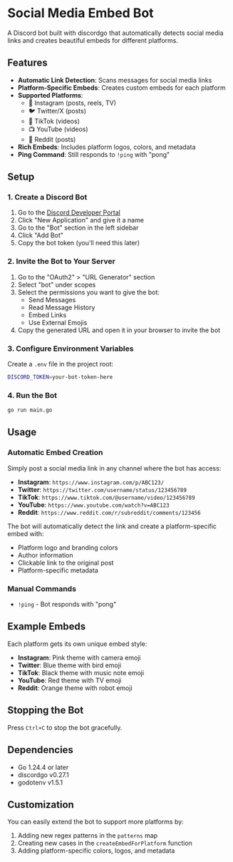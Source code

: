 # Social Media Embed Bot

A Discord bot built with discordgo that automatically detects social media links and creates beautiful embeds for different platforms.

## Features

- **Automatic Link Detection**: Scans messages for social media links
- **Platform-Specific Embeds**: Creates custom embeds for each platform
- **Supported Platforms**:
  - 📸 Instagram (posts, reels, TV)
  - 🐦 Twitter/X (posts)
  - 🎵 TikTok (videos)
  - 📺 YouTube (videos)
  - 🤖 Reddit (posts)
- **Rich Embeds**: Includes platform logos, colors, and metadata
- **Ping Command**: Still responds to `!ping` with "pong"

## Setup

### 1. Create a Discord Bot

1. Go to the [Discord Developer Portal](https://discord.com/developers/applications)
2. Click "New Application" and give it a name
3. Go to the "Bot" section in the left sidebar
4. Click "Add Bot"
5. Copy the bot token (you'll need this later)

### 2. Invite the Bot to Your Server

1. Go to the "OAuth2" > "URL Generator" section
2. Select "bot" under scopes
3. Select the permissions you want to give the bot:
   - Send Messages
   - Read Message History
   - Embed Links
   - Use External Emojis
4. Copy the generated URL and open it in your browser to invite the bot

### 3. Configure Environment Variables

Create a `.env` file in the project root:
```bash
DISCORD_TOKEN=your-bot-token-here
```

### 4. Run the Bot

```bash
go run main.go
```

## Usage

### Automatic Embed Creation

Simply post a social media link in any channel where the bot has access:

- **Instagram**: `https://www.instagram.com/p/ABC123/`
- **Twitter**: `https://twitter.com/username/status/123456789`
- **TikTok**: `https://www.tiktok.com/@username/video/123456789`
- **YouTube**: `https://www.youtube.com/watch?v=ABC123`
- **Reddit**: `https://www.reddit.com/r/subreddit/comments/123456`

The bot will automatically detect the link and create a platform-specific embed with:
- Platform logo and branding colors
- Author information
- Clickable link to the original post
- Platform-specific metadata

### Manual Commands

- `!ping` - Bot responds with "pong"

## Example Embeds

Each platform gets its own unique embed style:

- **Instagram**: Pink theme with camera emoji
- **Twitter**: Blue theme with bird emoji  
- **TikTok**: Black theme with music note emoji
- **YouTube**: Red theme with TV emoji
- **Reddit**: Orange theme with robot emoji

## Stopping the Bot

Press `Ctrl+C` to stop the bot gracefully.

## Dependencies

- Go 1.24.4 or later
- discordgo v0.27.1
- godotenv v1.5.1

## Customization

You can easily extend the bot to support more platforms by:
1. Adding new regex patterns in the `patterns` map
2. Creating new cases in the `createEmbedForPlatform` function
3. Adding platform-specific colors, logos, and metadata 